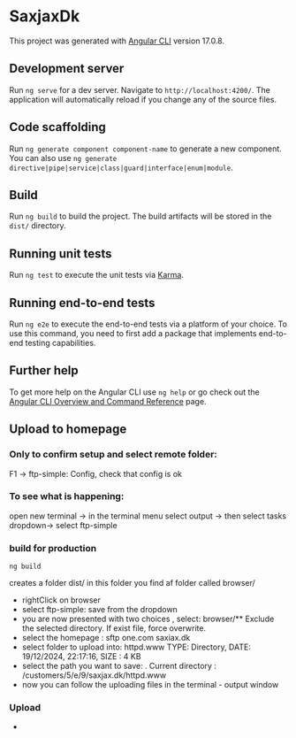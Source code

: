 # SaxjaxDk

This project was generated with [Angular CLI](https://github.com/angular/angular-cli) version 17.0.8.

## Development server

Run `ng serve` for a dev server. Navigate to `http://localhost:4200/`. The application will automatically reload if you change any of the source files.

## Code scaffolding

Run `ng generate component component-name` to generate a new component. You can also use `ng generate directive|pipe|service|class|guard|interface|enum|module`.

## Build

Run `ng build` to build the project. The build artifacts will be stored in the `dist/` directory.

## Running unit tests

Run `ng test` to execute the unit tests via [Karma](https://karma-runner.github.io).

## Running end-to-end tests

Run `ng e2e` to execute the end-to-end tests via a platform of your choice. To use this command, you need to first add a package that implements end-to-end testing capabilities.

## Further help

To get more help on the Angular CLI use `ng help` or go check out the [Angular CLI Overview and Command Reference](https://angular.io/cli) page.

## Upload to homepage

### Only to confirm setup and select remote folder:

F1 -> ftp-simple: Config, check that config is ok

### To see what is happening:

open new terminal -> in the terminal menu select output -> then select tasks dropdown-> select ftp-simple

### build for production

```
ng build
```

creates a folder dist/
in this folder you find af folder called browser/

- rightClick on browser
- select ftp-simple: save from the dropdown
- you are now presented with two choices , select: browser/\*\* Exclude the selected directory. If exist file, force overwrite.
- select the homepage : sftp one.com saxiax.dk
- select folder to upload into: httpd.www TYPE: Directory, DATE: 19/12/2024, 22:17:16, SIZE : 4 KB
- select the path you want to save: . Current directory : /customers/5/e/9/saxjax.dk/httpd.www
- now you can follow the uploading files in the terminal - output window

### Upload

-
